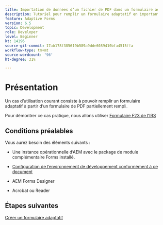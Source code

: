 ```yaml
---
title: Importation de données d’un fichier de PDF dans un formulaire adaptatif
description: Tutoriel pour remplir un formulaire adaptatif en important un fichier de PDF
feature: Adaptive Forms
version: 6.5
topic: Development
role: Developer
level: Beginner
kt: 14196
source-git-commit: 17ab178f385619b589a9dde6089410bfa4515ffa
workflow-type: tm+mt
source-wordcount: '96'
ht-degree: 31%

---
```


# Présentation

Un cas d’utilisation courant consiste à pouvoir remplir un formulaire adaptatif à partir d’un formulaire de PDF partiellement rempli.

Pour démontrer ce cas pratique, nous allons utiliser [Formulaire F23 de l&#39;IRS](./assets/f23.pdf)

## Conditions préalables

Vous aurez besoin des éléments suivants :

* Une instance opérationnelle d’AEM avec le package de module complémentaire Forms installé.

* [Configuration de l’environnement de développement conformément à ce document](https://experienceleague.adobe.com/docs/experience-manager-learn/forms/creating-your-first-osgi-bundle/create-your-first-osgi-bundle.html?lang=fr)

* AEM Forms Designer

* Acrobat ou Reader

## Étapes suivantes

[Créer un formulaire adaptatif](./create-adaptive-form.md)
